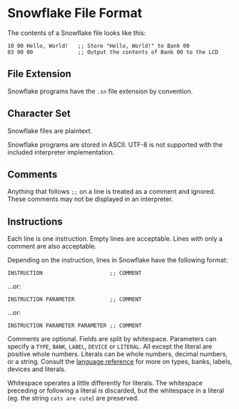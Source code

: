 # Snowflake File Format

The contents of a Snowflake file looks like this:

```
10 00 Hello, World!   ;; Store "Hello, World!" to Bank 00
03 00 00              ;; Output the contents of Bank 00 to the LCD
```

## File Extension

Snowflake programs have the `.sn` file extension by convention.

## Character Set

Snowflake files are plaintext.

Snowflake programs are stored in ASCII. UTF-8 is not supported with the included
interpreter implementation.

## Comments

Anything that follows `;;` on a line is treated as a comment and ignored. These comments
may not be displayed in an interpreter.

## Instructions

Each line is one instruction. Empty lines are acceptable. Lines with only a comment are also acceptable.

Depending on the instruction, lines in Snowflake have the following format:

```
INSTRUCTION                     ;; COMMENT
```

...or:

```
INSTRUCTION PARAMETER           ;; COMMENT
```

...or:

```
INSTRUCTION PARAMETER PARAMETER ;; COMMENT
```

Comments are optional. Fields are split by whitespace. Parameters can specify a 
`TYPE`, `BANK`, `LABEL`, `DEVICE` or `LITERAL`. All except the literal are 
positive whole numbers. Literals can be whole numbers, decimal numbers, or
a string. Consult the [language reference][1] for more on types, banks, labels,
devices and literals.

Whitespace operates a little differently for literals. The whitespace preceding
or following a literal is discarded, but the whitespace in a literal (eg. the
string `cats are cute`) are preserved.

[1]: language-reference.md
